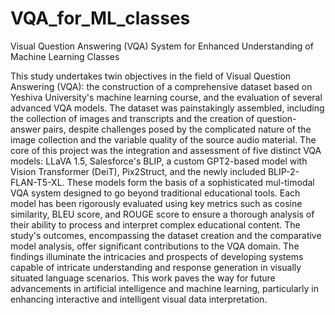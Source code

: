 # VQA_for_ML_classes
Visual Question Answering (VQA) System for Enhanced Understanding of Machine Learning Classes

This study undertakes twin objectives in the field of Visual Question Answering (VQA): the construction of a comprehensive dataset based on Yeshiva University's machine learning course, and the evaluation of several advanced VQA models. The dataset was painstakingly assembled, including the collection of images and transcripts and the creation of question-answer pairs, despite challenges posed by the complicated nature of the image collection and the variable quality of the source audio material. The core of this project was the integration and assessment of five distinct VQA models: LLaVA 1.5, Salesforce's BLIP, a custom GPT2-based model with Vision Transformer (DeiT), Pix2Struct, and the newly included BLIP-2-FLAN-T5-XL. These models form the basis of a sophisticated mul-timodal VQA system designed to go beyond traditional educational tools. Each model has been rigorously evaluated using key metrics such as cosine similarity, BLEU score, and ROUGE score to ensure a thorough analysis of their ability to process and interpret complex educational content. The study's outcomes, encompassing the dataset creation and the comparative model analysis, offer significant contributions to the VQA domain. The findings illuminate the intricacies and prospects of developing systems capable of intricate understanding and response generation in visually situated language scenarios. This work paves the way for future advancements in artificial intelligence and machine learning, particularly in enhancing interactive and intelligent visual data interpretation.
